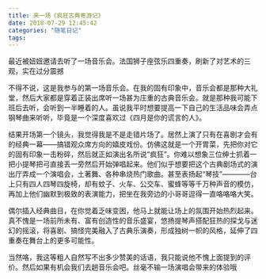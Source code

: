 ```yaml
---
title: 来一场《疯狂古典粤游记》
date: 2018-07-29 12:45:42
categories: "随笔日记"
tags:
---
```

最近被妞妞邀请去听了一场音乐会。法国狮子座弦乐四重奏，刷新了对艺术的三观，实在过分震撼
<!-- more -->
不得不说，这是我参与的第一场音乐会。在我的固有印象中，音乐会都是那种大礼堂，然后大家都是穿着正装出席听一场甚为庄重的古典音乐会。就是那种我可能下班后去听，会听到一半睡着的人。虽说我平时想要提高一下自己的生活品味会弄点钢琴曲来听听，毕竟是一个深度喜欢过《四月是你的谎言的人》。

结果开场第一个镜头，我觉得我是不是走错片场了。居然上演了只有在喜剧才会有的经典一幕——搞错观众席方向的嬉皮戏份。仿佛这就是一个开胃菜，先把你对它的固有印象一击粉碎，然后就正如演出名所说“疯狂”。你难以想象三位绅士抓着一把小提琴把弓直接丢一旁然后开始弹唱起来。他们似乎想要把这个古典剧场式的演出厅弄成一个演唱会，土著舞、各种串烧热门歌曲。甚至表扬起“琴技”————台上只有四人四琴四旋椅，却有蚊子、火车、公交车、蜜蜂等等千万种声音的模仿，再加上他们幽默到极致的表演能力，把坐在我旁边的小哥哥逗得一直咯咯咯大笑。

偶尔插入经典曲目，在你觉着乏味变困，他马上就能让场上的氛围开始热烈起来。真不愧是一场前所未有、富有创造性的音乐盛宴，悠扬提琴声搭配狂热的探戈与迷幻的摇滚，将喜剧、搞怪完美融入了古典乐演奏，形成独树一帜的风格，延伸了四重奏在舞台上的更多可能性。

当然咯，我这等粗人自然写不出多少赞美的话语，我只能说他不愧上面提到的评价。然后如果有机会我们去趟音乐会吧。丝毫不输一场演唱会带来的体验哦